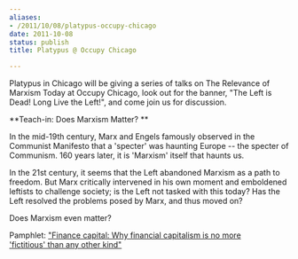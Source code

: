 ```yaml
---
aliases:
- /2011/10/08/platypus-occupy-chicago
date: 2011-10-08
status: publish
title: Platypus @ Occupy Chicago

---
```


Platypus in Chicago will be giving a series of talks on The Relevance of Marxism Today at Occupy Chicago, look out for the banner, "The Left is Dead! Long Live the Left!", and come join us for discussion.

**Teach-in: Does Marxism Matter? **

In the mid-19th century, Marx and Engels famously observed in the Communist Manifesto that a 'specter' was haunting Europe -- the specter of Communism. 160 years later, it is 'Marxism' itself that haunts us.

In the 21st century, it seems that the Left abandoned Marxism as a path to freedom. But Marx critically intervened in his own moment and emboldened leftists to challenge society; is the Left not tasked with this today? Has the Left resolved the problems posed by Marx, and thus moved on?

Does Marxism even matter?

Pamphlet: ["Finance capital: Why financial capitalism is no more 'fictitious' than any other kind"](http://chicago.platypus1917.org/file/readings/PAS_FinanceCapital102011.pdf)

